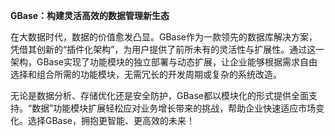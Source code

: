 **GBase：构建灵活高效的数据管理新生态**

在大数据时代，数据的价值愈发凸显。GBase作为一款领先的数据库解决方案，凭借其创新的“插件化架构”，为用户提供了前所未有的灵活性与扩展性。通过这一架构，GBase实现了功能模块的独立部署与动态扩展，让企业能够根据需求自由选择和组合所需的功能模块，无需冗长的开发周期或复杂的系统改造。

无论是数据分析、存储优化还是安全防护，GBase都以模块化的形式提供全面支持。“数据”功能模块扩展轻松应对业务增长带来的挑战，帮助企业快速适应市场变化。选择GBase，拥抱更智能、更高效的未来！